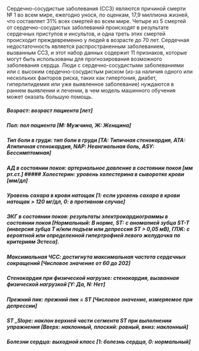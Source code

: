 Сердечно-сосудистые заболевания (ССЗ) являются причиной смерти № 1 во всем мире, ежегодно унося, по оценкам, 17,9 миллиона жизней, что составляет 31% всех смертей во всем мире. Четыре из 5 смертей от сердечно-сосудистых заболеваний происходят в результате сердечных приступов и инсультов, и одна треть этих смертей происходит преждевременно у людей в возрасте до 70 лет. 
Сердечная недостаточность является распространенным заболеванием, вызванным ССЗ, и этот набор данных содержит 11 признаков, которые могут быть использованы для прогнозирования возможного заболевания сердца.
Люди с сердечно-сосудистыми заболеваниями или с высоким сердечно-сосудистым риском (из-за наличия одного или нескольких факторов риска, таких как гипертония, диабет, гиперлипидемия или уже выявленное заболевание) нуждаются в раннем выявлении и лечении, в чем модель машинного обучения может оказать большую помощь.


##### Возраст: возраст пациента [лет] 
##### Пол: пол пациента [М: Мужчина, Ж: Женщина] 
##### Тип боли в груди: тип боли в груди [TA: Типичная стенокардия, ATA: Атипичная стенокардия, NAP: Неангиальная боль, ASY: Бессимптомная] 
##### АД в состоянии покоя: артериальное давление в состоянии покоя [мм рт.ст.] ##### Холестерин: уровень холестерина в сыворотке крови [мм/дл] 
##### Уровень сахара в крови натощак [1: если уровень сахара в крови натощак > 120 мг/дл, 0: в противном случае] 
##### ЭКГ в состоянии покоя: результаты электрокардиограммы в состоянии покоя [Нормальный: В норме, ST: с аномалией зубца ST-T (инверсия зубца T и/или подъем или депрессия ST > 0,05 мВ), ГЛЖ: с вероятной или определенной гипертрофией левого желудочка по критериям Эстеса]. 
##### Максимальная ЧСС: достигнута максимальная частота сердечных сокращений [Числовое значение от 60 до 202] 
##### Стенокардия при физической нагрузке: стенокардия, вызванная физической нагрузкой [Y: Да, N: Нет] 
##### Прежний пик: прежний пик = ST [Числовое значение, измеряемое при депрессии] 
##### ST _Slope: наклон верхней части сегмента ST при выполнении упражнения [Вверх: наклонный, плоский: ровный, вниз: наклонный] 
##### Болезни сердца: выходной класс [1: болезнь сердца, 0: нормальный]
